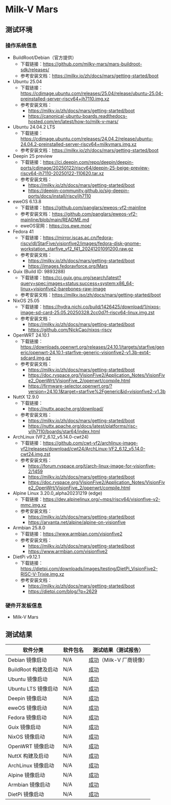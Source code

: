 # Milk-V Mars

## 测试环境

### 操作系统信息

- BuildRoot/Debian（官方提供）
  - 下载链接：<https://github.com/milkv-mars/mars-buildroot-sdk/releases/>
  - 参考安装文档：<https://milkv.io/zh/docs/mars/getting-started/boot>
- Ubuntu 25.04
  - 下载链接：<https://cdimage.ubuntu.com/releases/25.04/release/ubuntu-25.04-preinstalled-server-riscv64+jh7110.img.xz>
  - 参考安装文档：
    - <https://milkv.io/zh/docs/mars/getting-started/boot>
    - <https://canonical-ubuntu-boards.readthedocs-hosted.com/en/latest/how-to/milk-v-mars/>
- Ubuntu 24.04.2 LTS
  - 下载链接：<https://cdimage.ubuntu.com/releases/24.04.2/release/ubuntu-24.04.2-preinstalled-server-riscv64+milkvmars.img.xz>
  - 参考安装文档：<https://milkv.io/zh/docs/mars/getting-started/boot>
- Deepin 25 preview
  - 下载链接：<https://ci.deepin.com/repo/deepin/deepin-ports/cdimage/20250122/riscv64/deepin-25-beige-preview-riscv64-jh7110-20250122-110620.tar.xz>
  - 参考安装文档：
    - <https://milkv.io/zh/docs/mars/getting-started/boot>
    - <https://deepin-community.github.io/sig-deepin-ports/docs/install/riscv/jh7110>
- eweOS 6.13.8
  - 下载链接：<https://github.com/panglars/eweos-vf2-mainline>
  - 参考安装文档：<https://github.com/panglars/eweos-vf2-mainline/blob/main/README.md>
  - eweOS官网：<https://os.ewe.moe/>
- Fedora 41
  - 下载链接：<https://mirror.iscas.ac.cn/fedora-riscv/dl/StarFive/visionfive2/images/fedora-disk-gnome-workstation_starfive_vf2_f41_20241201091200.raw.gz>
  - 参考安装文档：
    - <https://milkv.io/zh/docs/mars/getting-started/boot>
    - <https://images.fedoravforce.org/Mars>
- Guix (Build ID: 9893288)
  - 下载链接：<https://ci.guix.gnu.org/search/latest?query=spec:images+status:success+system:x86_64-linux+visionfive2-barebones-raw-image>
  - 参考安装文档：<https://milkv.iso/zh/docs/mars/getting-started/boot>
- NixOS 25.05
  - 下载链接：<https://hydra.nichi.co/build/1426425/download/1/nixos-image-sd-card-25.05.20250328.2cc0d7f-riscv64-linux.img.zst>
  - 参考安装文档：
    - <https://milkv.io/zh/docs/mars/getting-started/boot>
    - <https://github.com/NickCao/nixos-riscv>
- OpenWRT 24.10.1
  - 下载链接：<https://downloads.openwrt.org/releases/24.10.1/targets/starfive/generic/openwrt-24.10.1-starfive-generic-visionfive2-v1.3b-ext4-sdcard.img.gz>
  - 参考安装文档：
    - <https://milkv.io/zh/docs/mars/getting-started/boot>
    - <https://doc.rvspace.org/VisionFive2/Application_Notes/VisionFive2_OpenWrt/VisionFive_2/openwrt/compile.html>
    - <https://firmware-selector.openwrt.org/?version=24.10.1&target=starfive%2Fgeneric&id=visionfive2-v1.3b>
- NuttX 12.9.0
  - 下载链接：
    - <https://nuttx.apache.org/download/>
  - 参考安装文档：
    - <https://milkv.io/zh/docs/mars/getting-started/boot>
    - <https://nuttx.apache.org/docs/latest/platforms/risc-v/jh7110/boards/star64/index.html>
- ArchLinux (VF2_6.12_v5.14.0-cwt24)
  - 下载链接：<https://github.com/cwt-vf2/archlinux-image-vf2/releases/download/cwt24/ArchLinux-VF2_6.12_v5.14.0-cwt24.img.zst>
  - 参考安装文档：
    - <https://forum.rvspace.org/t/arch-linux-image-for-visionfive-2/1459>
    - <https://milkv.io/zh/docs/mars/getting-started/boot>
    - <https://doc.rvspace.org/VisionFive2/Application_Notes/VisionFive2_OpenWrt/VisionFive_2/openwrt/compile.html>
- Alpine Linux 3.20.0_alpha20231219 (edge)
  - 下载链接：<https://dev.alpinelinux.org/~mps/riscv64/visionfive-v2-mmc.img.xz>
  - 参考安装文档：
    - <https://milkv.io/zh/docs/mars/getting-started/boot>
    - <https://arvanta.net/alpine/alpine-on-visionfive>
- Armbian 25.8.0
  - 下载链接：<https://www.armbian.com/visionfive2>
  - 参考安装文档：
    - <https://milkv.io/zh/docs/mars/getting-started/boot>
    - <https://www.armbian.com/visionfive2>
- DietPi v9.12.1
  - 下载链接：<https://dietpi.com/downloads/images/testing/DietPi_VisionFive2-RISC-V-Trixie.img.xz>
  - 参考安装文档：
    - <https://milkv.io/zh/docs/mars/getting-started/boot>
    - <https://dietpi.com/blog/?p=2629>

### 硬件开发板信息

- Milk-V Mars

## 测试结果

| 软件分类             | 软件包名 | 测试结果（测试报告）               |
| -------------------- | -------- | ------------------------------- |
| Debian 镜像启动      | N/A      | [成功][Debian]（Milk-V 厂商镜像） |
| BuildRoot 构建及启动 | N/A      | [成功][BuildRoot]                |
| Ubuntu 镜像启动      | N/A      | [成功][Ubuntu]                   |
| Ubuntu LTS 镜像启动  | N/A      | [成功][Ubuntu LTS]               |
| Deepin 镜像启动      | N/A      | [成功][Deepin]                   |
| eweOS 镜像启动       | N/A      | [成功][eweOS]                    |
| Fedora 镜像启动      | N/A      | [成功][Fedora]                   |
| Guix 镜像启动        | N/A      | [成功][Guix]                     |
| NixOS 镜像启动       | N/A      | [成功][NixOS]                    |
| OpenWRT 镜像启动     | N/A      | [成功][OpenWRT]                  |
| NuttX 构建及启动     | N/A      | [成功][NuttX]                    |
| ArchLinux 镜像启动   | N/A      | [成功][ArchLinux]                |
| Alpine 镜像启动      | N/A      | [成功][Alpine]                   |
| Armbian 镜像启动     | N/A      | [成功][Armbian]                  |
| DietPi 镜像启动      | N/A      | [成功][DietPi]                   |

[Debian]: ./Debian/README_zh.md
[BuildRoot]: ./BuildRoot/README_zh.md
[Ubuntu]: ./Ubuntu/README_zh.md
[Ubuntu LTS]: ./Ubuntu/README_LTS_zh.md
[Deepin]: ./Deepin/README_zh.md
[eweOS]: ./eweOS/README_zh.md
[Fedora]: ./Fedora/README_zh.md
[Guix]: ./Guix/README_zh.md
[NixOS]: ./NixOS/README_zh.md
[OpenWRT]: ./OpenWRT/README_zh.md
[NuttX]: ./NuttX/README_zh.md
[ArchLinux]: ./ArchLinux/README_zh.md
[Alpine]: ./Alpine/README_zh.md
[Armbian]: ./Armbian/README_zh.md
[DietPi]: ./DietPi/README_zh.md
